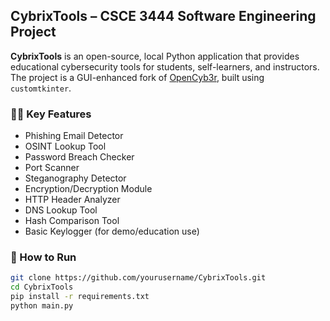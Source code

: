 ## CybrixTools – CSCE 3444 Software Engineering Project

**CybrixTools** is an open-source, local Python application that provides educational cybersecurity tools for students, self-learners, and instructors. The project is a GUI-enhanced fork of [OpenCyb3r](https://github.com/evanlutz725/OpenCyb3r), built using `customtkinter`.

### 👨‍💻 Key Features
- Phishing Email Detector
- OSINT Lookup Tool
- Password Breach Checker
- Port Scanner
- Steganography Detector
- Encryption/Decryption Module
- HTTP Header Analyzer
- DNS Lookup Tool
- Hash Comparison Tool
- Basic Keylogger (for demo/education use)

### 🚀 How to Run
```bash
git clone https://github.com/yourusername/CybrixTools.git
cd CybrixTools
pip install -r requirements.txt
python main.py